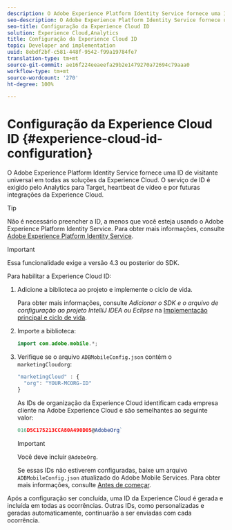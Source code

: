 ```yaml
---
description: O Adobe Experience Platform Identity Service fornece uma ID de visitante universal em todas as soluções da Experience Cloud. O serviço de ID é exigido pelo Analytics para Target, heartbeat de vídeo e por futuras integrações da Experience Cloud.
seo-description: O Adobe Experience Platform Identity Service fornece uma ID de visitante universal em todas as soluções da Experience Cloud. O serviço de ID é exigido pelo Analytics para Target, heartbeat de vídeo e por futuras integrações da Experience Cloud.
seo-title: Configuração da Experience Cloud ID
solution: Experience Cloud,Analytics
title: Configuração da Experience Cloud ID
topic: Developer and implementation
uuid: 8ebdf2bf-c581-448f-9542-f99a19784fe7
translation-type: tm+mt
source-git-commit: ae16f224eeaeefa29b2e1479270a72694c79aaa0
workflow-type: tm+mt
source-wordcount: '270'
ht-degree: 100%

---
```



# Configuração da Experience Cloud ID {#experience-cloud-id-configuration}

O Adobe Experience Platform Identity Service fornece uma ID de visitante universal em todas as soluções da Experience Cloud. O serviço de ID é exigido pelo Analytics para Target, heartbeat de vídeo e por futuras integrações da Experience Cloud.

>[!TIP]
>
>Não é necessário preencher a ID, a menos que você esteja usando o Adobe Experience Platform Identity Service. Para obter mais informações, consulte [Adobe Experience Platform Identity Service](https://docs.adobe.com/content/help/br/id-service/using/home.html).

>[!IMPORTANT]
>
>Essa funcionalidade exige a versão 4.3 ou posterior do SDK.

Para habilitar a Experience Cloud ID:

1. Adicione a biblioteca ao projeto e implemente o ciclo de vida.

   Para obter mais informações, consulte *Adicionar o SDK e o arquivo de configuração ao projeto IntelliJ IDEA ou Eclipse* na [Implementação principal e ciclo de vida](/help/android/getting-started/dev-qs.md).

1. Importe a biblioteca:

   ```java
   import com.adobe.mobile.*;
   ```

1. Verifique se o arquivo `ADBMobileConfig.json` contém o `marketingCloudorg`:

   ```js
   "marketingCloud" : { 
     "org": "YOUR-MCORG-ID" 
   }
   ```

   As IDs de organização da Experience Cloud identificam cada empresa cliente na Adobe Experience Cloud e são semelhantes ao seguinte valor:

   ```js
   016D5C175213CCA80A490D05@AdobeOrg`
   ```

   >[!IMPORTANT]
   >
   >Você deve incluir `@AdobeOrg`.

   Se essas IDs não estiverem configuradas, baixe um arquivo `ADBMobileConfig.json` atualizado do Adobe Mobile Services. Para obter mais informações, consulte [Antes de começar](/help/android/getting-started/requirements.md).

Após a configuração ser concluída, uma ID da Experience Cloud é gerada e incluída em todas as ocorrências. Outras IDs, como personalizadas e geradas automaticamente, continuarão a ser enviadas com cada ocorrência.
